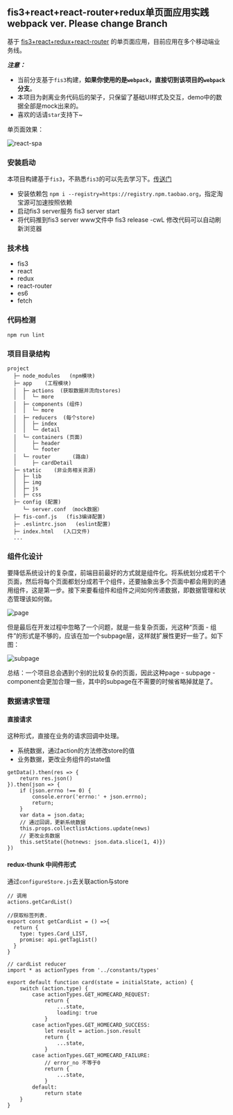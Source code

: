 ## fis3+react+react-router+redux单页面应用实践 webpack ver. Please change Branch
 
基于 [fis3+react+redux+react-router](https://github.com/partytimex/fis3-react-redux-spa) 的单页面应用，目前应用在多个移动端业务线。

***注意：***

- 当前分支基于`fis3`构建，**如果你使用的是`webpack`，直接切到该项目的`webpack`分支**。
- 本项目为剥离业务代码后的架子，只保留了基础UI样式及交互，demo中的数据全部是mock出来的。
- 喜欢的话请`star`支持下~

单页面效果：

![react-spa](static/github/fis3+react+redux.gif)

### 安装启动

本项目构建基于`fis3`，不熟悉`fis3`的可以先去学习下。[传送门](http://fis.baidu.com/)

- 安装依赖包 `npm i --registry=https://registry.npm.taobao.org`，指定淘宝源可加速按照依赖
- 启动fis3 server服务 fis3 server start
- 将代码推到fis3 server www文件中 fis3 release -cwL 修改代码可以自动刷新浏览器

### 技术栈

- fis3
- react
- redux
- react-router
- es6
- fetch

### 代码检测

    npm run lint

### 项目目录结构

```
project
  ├─ node_modules   (npm模块)  
  ├─ app    (工程模块)
  │  ├─ actions  (获取数据并流向stores)
  │  │  └─ more
  │  ├─ components (组件)
  │  │  └─ more
  │  ├─ reducers  (每个store)
  │  │  ├─ index
  │  │  └─ detail
  │  └─ containers (页面)
  │     ├─ header
  │     └─ footer
  │  └─ router       (路由)
  │     ├─ cardDetail
  ├─ static    (非业务相关资源)
  │  ├─ lib  
  │  ├─ img
  │  ├─ js
  │  ├─ css
  ├─ config (配置)
     └─ server.conf （mock数据）
  ├─ fis-conf.js   (fis3编译配置)
  ├─ .eslintrc.json   (eslint配置)
  ├─ index.html   (入口文件)
  ...

```

### 组件化设计

要降低系统设计的复杂度，前端目前最好的方式就是组件化。将系统划分成若干个页面，然后将每个页面都划分成若干个组件，还要抽象出多个页面中都会用到的通用组件，这是第一步。接下来要看组件和组件之间如何传递数据，即数据管理和状态管理该如何做。

![page](http://wangfupeng.coding.me/imgs/138012-20160810160249527-576807060.png)

但是最后在开发过程中忽略了一个问题，就是一些复杂页面，光这种“页面 - 组件”的形式是不够的，应该在加一个subpage层，这样就扩展性更好一些了。如下图：

![subpage](http://wangfupeng.coding.me/imgs/138012-20160810161424090-557619220.png)

总结：一个项目总会遇到个别的比较复杂的页面，因此这种page - subpage - component会更加合理一些，其中的subpage在不需要的时候省略掉就是了。

### 数据请求管理

#### 直接请求

这种形式，直接在业务的请求回调中处理。

- 系统数据，通过action的方法修改store的值
- 业务数据，更改业务组件的state值


```
getData().then(res => {
    return res.json()
}).then(json => {
    if (json.errno !== 0) {
        console.error('errno:' + json.errno);
        return;
    }
    var data = json.data;
    // 通过回调，更新系统数据
    this.props.collectlistActions.update(news)
    // 更改业务数据
    this.setState({hotnews: json.data.slice(1, 4)})
})

```

#### redux-thunk 中间件形式

通过`configureStore.js`去关联action与store

```
// 调用
actions.getCardList()

//获取标签列表.
export const getCardList = () =>{
  return {
    type: types.Card_LIST,
    promise: api.getTagList()
  }
}

// cardList reducer
import * as actionTypes from '../constants/types'

export default function card(state = initialState, action) {
    switch (action.type) {
        case actionTypes.GET_HOMECARD_REQUEST:
            return {
                ...state,
                loading: true
            }
        case actionTypes.GET_HOMECARD_SUCCESS:
            let result = action.json.result
            return {
                ...state,
            }
        case actionTypes.GET_HOMECARD_FAILURE:
            // error_no 不等于0
            return {
                ...state,
            }
        default:
            return state
    }
}

```
